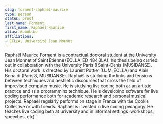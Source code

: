 ```yaml
---
slug: forment-raphael-maurice
type: person
status: proof
last_name: Forment
first_name: Raphaël Maurice
alias: Bubobubo
affiliations:
- ECLLA, Université Jean Monnet
---
```


Raphaël Maurice Forment is a contractual doctoral student at the University Jean Monnet of Saint Etienne (ECLLA, ED 484 3LA), his thesis being carried out in collaboration with the University Paris 8 Saint-Denis (MUSIDANSE). His doctoral work is directed by Laurent Pottier (UJM, ECLLA) and Alain Bonardi (Paris 8, MUSIDANSE). Raphaël is studying the links and tensions between techniques and aesthetic discourses that cross the field of improvised computer music. He is studying live coding both as an artistic practice and as a programming technique. He is developing software for live coding performance both for academic research and personal musical projects. Raphaël regularly performs on stage in France with the Cookie Collective or with friends. Raphaël is invested in live coding pedagogy. He teaches live coding both at university and in informal settings (workshops, speeches, etc).